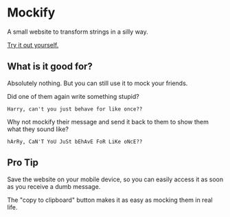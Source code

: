 # Mockify

A small website to transform strings in a silly way.

[Try it out yourself.](https://mockify.p6.gg/)

## What is it good for?

Absolutely nothing. But you can still use it to mock your friends.

Did one of them again write something stupid?

```
Harry, can't you just behave for like once??
```

Why not mockify their message and send it back to them to show them what they sound like?

```
hArRy, CaN'T YoU JuSt bEhAvE FoR LiKe oNcE??
```

## Pro Tip

Save the website on your mobile device, so you can easily access it as soon as you receive a dumb message.

The "copy to clipboard" button makes it as easy as mocking them in real life.
